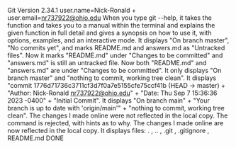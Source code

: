 Git Version 2.34.1
user.name=Nick-Ronald + user.email=nr737922@ohio.edu
When you type git --help, it takes the function and takes you to a manual within the terminal and explains the given function in full detail and gives a synopsis on how to use it, with options, examples, and an interactive mode.
It displays "On branch master", "No commits yet", and marks README.md and answers.md as "Untracked files".
Now it marks "README.md" under "Changes to be committed" and "answers.md" is still an untracked file.
Now both "README.md" and "answers.md" are under "Changes to be committed".
It only displays "On branch master" and "nothing to commit, working tree clean".
It displays "commit 1776d71736c3711cf3d7f0a7e5155cfe75ccf41b (HEAD -> master) + "Author: Nick-Ronald <nr737922@ohio.edu>" + "Date: Thu Sep 7 15:36:36 2023 -0400" + "Initial Commit".
It displays "On branch main" + "Your branch is up to date with 'origin/main'" + "nothing to commit, working tree clean".
The changes I made online were not reflected in the local copy.
The command is rejected, with hints as to why.
The changes I made online are now reflected in the local copy.
It displays files: . , .. , .git , .gitignore , README.md
DONE
